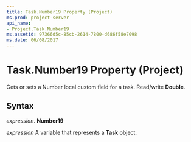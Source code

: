 ```yaml
---
title: Task.Number19 Property (Project)
ms.prod: project-server
api_name:
- Project.Task.Number19
ms.assetid: 97366d5c-85cb-2614-7800-d686f58e7098
ms.date: 06/08/2017
---
```



# Task.Number19 Property (Project)

Gets or sets a Number local custom field for a task. Read/write **Double**.


## Syntax

 _expression_. **Number19**

 _expression_ A variable that represents a **Task** object.


